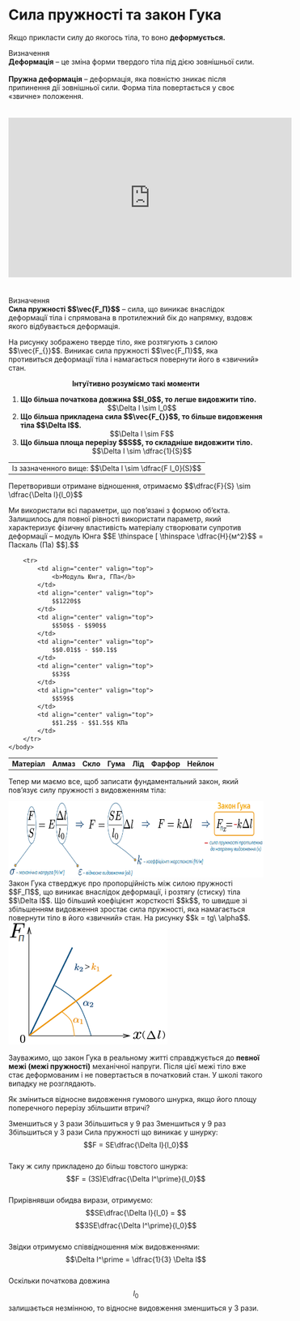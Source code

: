 # Сила пружностi та закон Гука

Якщо прикласти силу до якогось тiла, то воно <span class="p1"><b>деформується.</b></span>

<div class="eoz-wrap">
<span class="eoz">Визначення</span>
<div class="eoz-text">
<span class="p1"><b>Деформацiя</b></span> – це змiна форми твердого тiла пiд дiєю зовнiшньої сили.
<br>
<br>
<span class="p1"><b>Пружна деформацiя</b></span> – деформацiя, яка повнiстю зникає пiсля припинення дiї зовнiшньої сили. Форма тiла повертається у своє «звичне» положення.
</div>
</div>

<br>
<br>

<div class="fluidMedia">
<iframe width="560" height="315" src="https://www.youtube.com/embed/otU1LpSd224" frameborder="0" allowfullscreen></iframe>
</div>
<div class="popup">
</div>

<br>
<br>

<div class="eoz-wrap">
<span class="eoz">Визначення</span>
<div class="eoz-text">
<span class="p1"><b>Сила пружностi $$\vec{F_П}$$</b></span> – сила, що виникає внаслiдок деформацiї тiла i спрямована в протилежний бік до напрямку, вздовж якого вiдбувається деформацiя.
</div>
</div>

<div class="space"><p class="p3">На рисунку зображено тверде тiло, яке розтягують з силою $$\vec{F_{}}$$. Виникає сила пружностi $$\vec{F_П}$$, яка противиться деформацiї тiла i намагається повернути його в «звичний» стан.</p></div>

<div class="space" align="center"><span class="p1"><b>Iнтуїтивно розуміємо такі моменти</b></span></div>
<ol>
<b><li>Що бiльша початкова довжина $$l_0$$, то легше видовжити тiло.</b>
<div class="space" align="center">$$\Delta l \sim l_0$$</div>
</li>
<b><li>Що бiльша прикладена сила $$\vec{F_{}}$$, то бiльше видовження тiла $$\Delta l$$.</b>
<div class="space" align="center">$$\Delta l \sim F$$</div>
</li>
<b><li>Що бiльша площа перерiзу $$S$$, то складнiше видовжити тiло.</b>
<div class="space" align="center">$$\Delta l \sim \dfrac{1}{S}$$</div>
</li>
</ol>

<div class="centered-table-wrapper">
<table class="centered-table">
<tr class="eq">
<td class="eq">
<p1><span class="p1">Із зазначенного вище: $$\Delta l \sim \dfrac{F l_0}{S}$$</span></p1>
</td>
</tr>
</table></div>

<div class="space"><p class="p3">Перетворивши отримане відношення, отримаємо $$\dfrac{F}{S} \sim \dfrac{\Delta l}{l_0}$$</p></div>

<div class="space"><p class="p3">Ми використали всi параметри, що пов’язанi з формою об’єкта. Залишилось для повної рiвностi використати параметр, який характеризує фiзичну властивiсть матерiалу створювати супротив деформацiї – модуль Юнга $$E \thinspace [ \thinspace \dfrac{Н}{м^2}$$ = Паскаль (Па) $$].$$</p></div>


<table style="width: 90%;" align="center">
    <body>
        <tr>  
            <td align="center" valign="top">
                <b>Матеріал</b>
            </td>  
            <td align="center" valign="top">
                <b>Алмаз</b>
            </td>
            <td align="center" valign="top">
                <b>Скло</b>
            </td>
            <td align="center" valign="top">
                <b>Гума</b>
            </td>
            <td align="center" valign="top">
                <b>Лід</b>
            </td>
            <td align="center" valign="top">
                <b>Фарфор</b>
            </td>
            <td align="center" valign="top">
                <b>Нейлон</b>
            </td>                     
        </tr>

        <tr>  
            <td align="center" valign="top">
                <b>Модуль Юнга, ГПа</b>
            </td>  
            <td align="center" valign="top">
                $$1220$$
            </td>
            <td align="center" valign="top">
                $$50$$ - $$90$$
            </td>
            <td align="center" valign="top">
                $$0.01$$ - $$0.1$$
            </td>
            <td align="center" valign="top">
                $$3$$
            </td>
            <td align="center" valign="top">
                $$59$$
            </td>
            <td align="center" valign="top">
                $$1.2$$ - $$1.5$$ КПа
            </td>                     
        </tr>
    </body>
</table>

<div class="space"><p class="p3">Тепер ми маємо все, щоб записати фундаментальний закон, який пов’язує силу пружностi з видовженням тiла:</p></div>

<div class="space"><img class="image" height="150" src="/images/chapter_4/20.png"></div>

<div class="space">Закон Гука стверджує про пропорцiйнiсть мiж силою пружностi $$F_П$$, що виникає внаслiдок деформацiї, i розтягу (стиску) тiла $$\Delta l$$. Що бiльший коефiцiєнт жорсткостi $$k$$, то швидше зi збiльшенням видовження зростає сила пружностi, яка намагається повернути тiло в його «звичний» стан. На рисунку $$k = tg\ \alpha$$.</div>

<div class="space"><img class="image" width="314" height="242" src="/images/chapter_4/21.png"></div>

Зауважимо, що закон Гука в реальному життi справджується до <b>певної межi (межі пружності)</b> механiчної напруги. Пiсля цiєї межi тiло вже стає деформованим i не повертається в початковий стан. У школi такого випадку не розглядають.

<quiz correctLabel="correct!" incorrectLabel="incorrect!" checkLabel="check ansert">
<question>
<p>Як зміниться відносне видовження гумового шнурка, якщо його площу поперечного перерізу збільшити втричі?</p>
 
<answer correct> Зменшиться у 3 рази</answer>
<answer> Збільшиться у 9 раз</answer>
<answer> Зменшиться у 9 раз</answer>
<answer> Збільшиться у 3 рази</answer>
<explanation>
Сила пружності що виникає у шнурку: $$F = SE\dfrac{\Delta l}{l_0}$$
<br>
Таку ж силу прикладено до більш товстого шнурка: $$F = (3S)E\dfrac{\Delta l^\prime}{l_0}$$
<br>
Прирівнявши обидва вирази, отримуємо: $$SE\dfrac{\Delta l}{l_0} = $$$$3SE\dfrac{\Delta l^\prime}{l_0}$$
<br>
Звідки отримуємо співвідношення між видовженнями: $$\Delta l^\prime = \dfrac{1}{3} \Delta l$$
<br>
Оскільки початкова довжина $$l_0$$ залишається незмінною, то відносне видовження зменшиться у 3 рази.
</explanation>
</question>
</quiz>